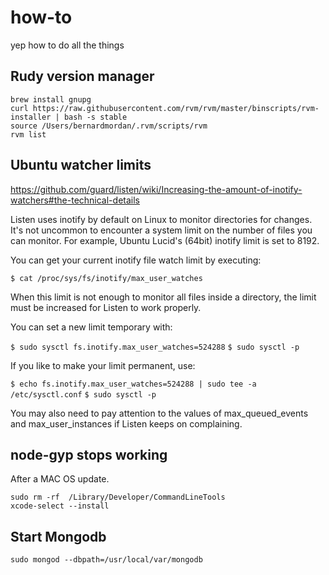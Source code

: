 # how-to
yep how to do all the things

## Rudy version manager

```
brew install gnupg
curl https://raw.githubusercontent.com/rvm/rvm/master/binscripts/rvm-installer | bash -s stable
source /Users/bernardmordan/.rvm/scripts/rvm
rvm list
```
## Ubuntu watcher limits

https://github.com/guard/listen/wiki/Increasing-the-amount-of-inotify-watchers#the-technical-details

Listen uses inotify by default on Linux to monitor directories for changes. It's not uncommon to encounter a system limit on the number of files you can monitor. For example, Ubuntu Lucid's (64bit) inotify limit is set to 8192.

You can get your current inotify file watch limit by executing:

`$ cat /proc/sys/fs/inotify/max_user_watches`

When this limit is not enough to monitor all files inside a directory, the limit must be increased for Listen to work properly.

You can set a new limit temporary with:

`$ sudo sysctl fs.inotify.max_user_watches=524288`
`$ sudo sysctl -p`

If you like to make your limit permanent, use:

`$ echo fs.inotify.max_user_watches=524288 | sudo tee -a /etc/sysctl.conf`
`$ sudo sysctl -p`

You may also need to pay attention to the values of max_queued_events and max_user_instances if Listen keeps on complaining.

## node-gyp stops working

After a MAC OS update.

```
sudo rm -rf  /Library/Developer/CommandLineTools
xcode-select --install
```

## Start Mongodb

```
sudo mongod --dbpath=/usr/local/var/mongodb
```
